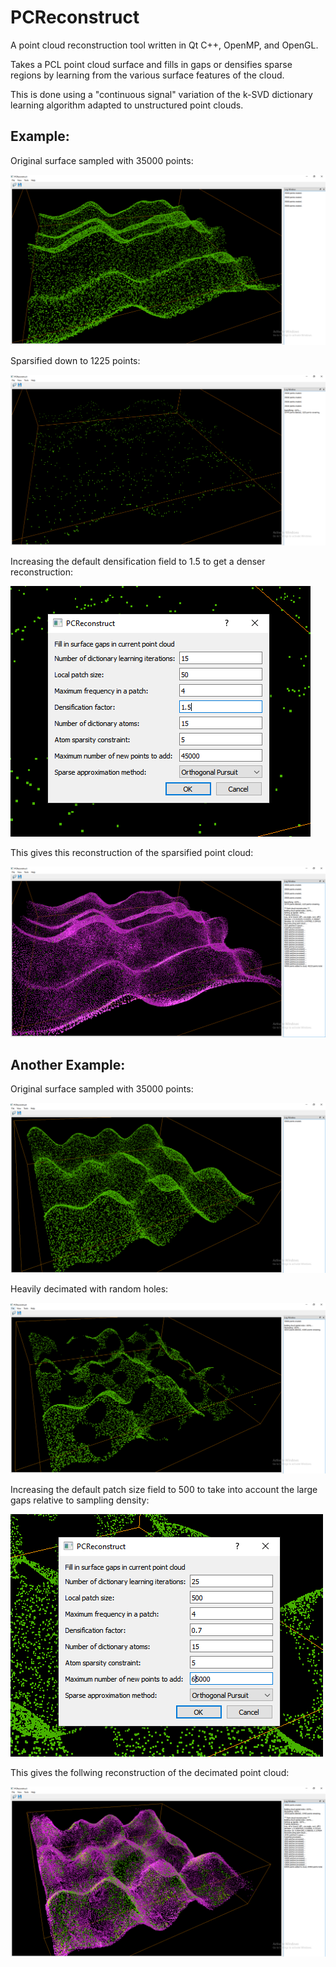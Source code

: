 # PCReconstruct

A point cloud reconstruction tool written in Qt C++, OpenMP, and OpenGL.

Takes a PCL point cloud surface and fills in gaps or densifies sparse regions by learning from the various surface features of the cloud.

This is done using a "continuous signal" variation of the k-SVD dictionary learning algorithm adapted to unstructured point clouds.

## Example:
Original surface sampled with 35000 points: 

![1](https://github.com/codearxiv/PCReconstruct/blob/master/images/Capture5a.PNG)

Sparsified down to 1225 points: 

![2](https://github.com/codearxiv/PCReconstruct/blob/master/images/Capture5b.PNG)

Increasing the default densification field to 1.5 to get a denser reconstruction:

![3](https://github.com/codearxiv/PCReconstruct/blob/master/images/Capture5c.PNG)

This gives this reconstruction of the sparsified point cloud: 

![4](https://github.com/codearxiv/PCReconstruct/blob/master/images/Capture5d.PNG)


## Another Example:
Original surface sampled with 35000 points:

![5](https://github.com/codearxiv/PCReconstruct/blob/master/images/Capture6a.PNG)

Heavily decimated with random holes:

![6](https://github.com/codearxiv/PCReconstruct/blob/master/images/Capture6b.PNG)

Increasing the default patch size field to 500 to take into account the large gaps relative to sampling density:

![7](https://github.com/codearxiv/PCReconstruct/blob/master/images/Capture6c.PNG)

This gives the follwing reconstruction of the decimated point cloud:

![8](https://github.com/codearxiv/PCReconstruct/blob/master/images/Capture6d.PNG)

